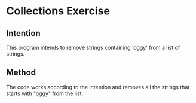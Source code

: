# Collections Exercise

## Intention

This program intends to remove strings containing 'oggy' from a list of strings.

## Method

The code works according to the intention and removes all
the strings that starts with "oggy" from the list.
